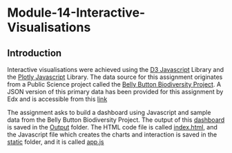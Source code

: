 # Module-14-Interactive-Visualisations

## Introduction

Interactive visualisations were achieved using the [D3 Javascript](https://d3js.org/what-is-d3) Library and the [Plotly Javascript](https://plotly.com/javascript/) Library. The data source for this assignment originates from a Public Science project called the [Belly Button Biodiversity Project](https://robdunnlab.com/projects/belly-button-biodiversity/). A JSON version of this primary data has been provided for this assignment by Edx and is accessible from this [link](https://static.bc-edx.com/data/dl-1-2/m14/lms/starter/samples.json)

The assignment asks to build a dashboard using Javascript and sample data from the Belly Button Biodiversity Project. The output of this [dashboard](output/Bellybutton_Dashboard.html) is saved in the [Output](output) folder. The HTML code file is called [index.html](index.html), and the Javascript file which creates the charts and interaction is saved in the [static](static) folder, and it is called [app.js](static/js/app.js) 

